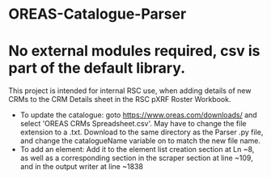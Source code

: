#   OREAS-Catalogue-Parser
#   No external modules required, csv is part of the default library.

This project is intended for internal RSC use, when adding details of new CRMs to the CRM Details sheet in the RSC pXRF Roster Workbook.
  - To update the catalogue: goto https://www.oreas.com/downloads/ and select 'OREAS CRMs Spreadsheet.csv'. May have to change the file extension to a .txt. Download to the same directory as the Parser .py file, and change the catalogueName variable on to match the new file name.
  - To add an element: Add it to the element list creation section at Ln ~8, as well as a corresponding section in the scraper section at line ~109, and in the output writer at line ~1838
